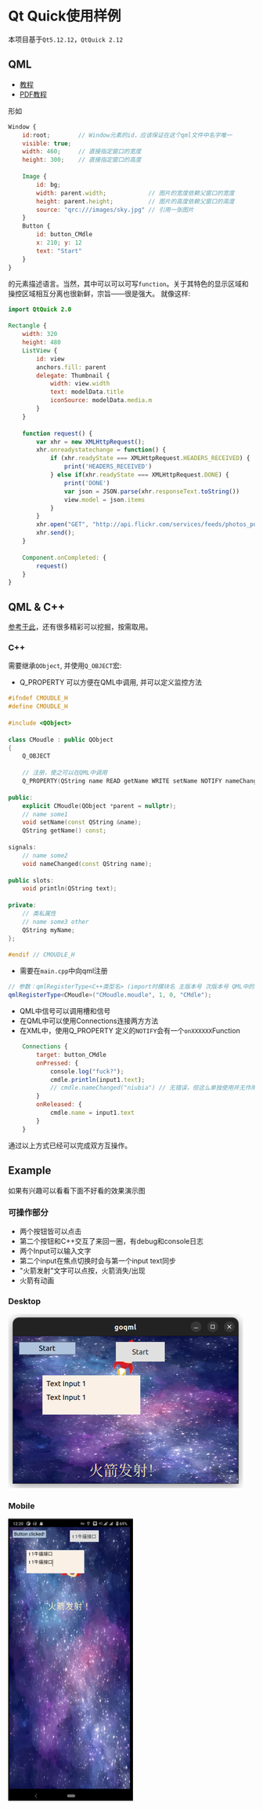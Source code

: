 # Qt Quick使用样例

本项目基于`Qt5.12.12`，`QtQuick 2.12`

## QML
- [教程](https://cwc1987.gitbooks.io/qmlbook-in-chinese/content/)
- [PDF教程](https://pan.baidu.com/s/1dDnqMXV)

形如
```qml
Window {
    id:root;        // Window元素的id，应该保证在这个qml文件中名字唯一
    visible: true;
    width: 460;     // 直接指定窗口的宽度
    height: 300;    // 直接指定窗口的高度

    Image {
        id: bg;
        width: parent.width;            // 图片的宽度依赖父窗口的宽度
        height: parent.height;          // 图片的高度依赖父窗口的高度
        source: "qrc:///images/sky.jpg" // 引用一张图片
    }
    Button {
        id: button_CMdle
        x: 210; y: 12
        text: "Start"
    }
}
```
的元素描述语言。当然，其中可以可以可写`function`。关于其特色的显示区域和操控区域相互分离也很新鲜，宗旨——很是强大。
就像这样:
```qml
import QtQuick 2.0

Rectangle {
    width: 320
    height: 480
    ListView {
        id: view
        anchors.fill: parent
        delegate: Thumbnail {
            width: view.width
            text: modelData.title
            iconSource: modelData.media.m
        }
    }

    function request() {
        var xhr = new XMLHttpRequest();
        xhr.onreadystatechange = function() {
            if (xhr.readyState === XMLHttpRequest.HEADERS_RECEIVED) {
                print('HEADERS_RECEIVED')
            } else if(xhr.readyState === XMLHttpRequest.DONE) {
                print('DONE')
                var json = JSON.parse(xhr.responseText.toString())
                view.model = json.items
            }
        }
        xhr.open("GET", "http://api.flickr.com/services/feeds/photos_public.gne?format=json&nojsoncallback=1&tags=munich");
        xhr.send();
    }

    Component.onCompleted: {
        request()
    }
}
```
## QML & C++
[参考于此](https://www.cnblogs.com/linuxAndMcu/p/11961090.html)，还有很多精彩可以挖掘，按需取用。

### C++
需要继承`QObject`, 并使用`Q_OBJECT`宏:

- Q_PROPERTY 可以方便在QML中调用, 并可以定义监控方法
```cpp
#ifndef CMOUDLE_H
#define CMOUDLE_H

#include <QObject>

class CMoudle : public QObject
{
    Q_OBJECT

    // 注册，使之可以在QML中调用
    Q_PROPERTY(QString name READ getName WRITE setName NOTIFY nameChanged)

public:
    explicit CMoudle(QObject *parent = nullptr);
    // name some1
    void setName(const QString &name);
    QString getName() const;

signals:
    // name some2
    void nameChanged(const QString name);

public slots:
    void println(QString text);

private:
    // 类私属性
    // name some3 other
    QString myName;
};

#endif // CMOUDLE_H
```

- 需要在`main.cpp`中向qml注册
```cpp
// 参数：qmlRegisterType<C++类型名> (import时模块名 主版本号 次版本号 QML中的类型名)
qmlRegisterType<CMoudle>("CMoudle.moudle", 1, 0, "CMdle");
```

- QML中信号可以调用槽和信号
- 在QML中可以使用Connections连接两方方法
- 在XML中，使用Q_PROPERTY 定义的`NOTIFY`会有一个`onXXXXXX`Function
```qml
    Connections {
        target: button_CMdle
        onPressed: {
            console.log("fuck?");
            cmdle.println(input1.text);
            // cmdle.nameChanged("niubia") // 无错误，但这么单独使用并无作用
        }
        onReleased: {
            cmdle.name = input1.text
        }
    }
```

通过以上方式已经可以完成双方互操作。

## Example
如果有兴趣可以看看下面不好看的效果演示图

### 可操作部分

- 两个按钮皆可以点击
- 第二个按钮和C++交互了来回一圈，有debug和console日志
- 两个Input可以输入文字
- 第二个input在焦点切换时会与第一个input text同步
- "火箭发射"文字可以点按，火箭消失/出现
- 火箭有动画

### Desktop
![不是很好看的桌面端](./demo_desktop.png "桌面端示例图片")
### Mobile
![不是很好看的手机端](./demo_mobile.png "手机端示例图片")